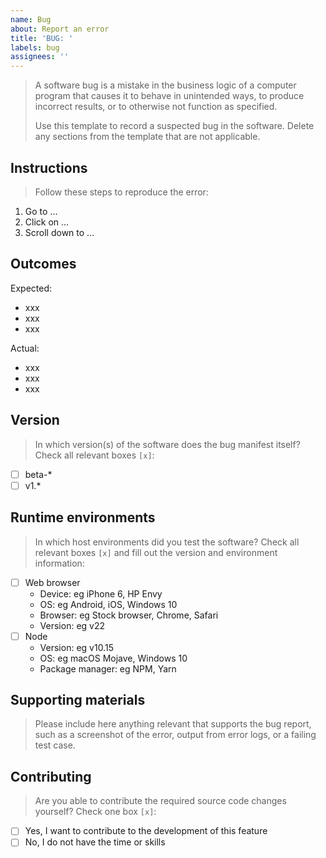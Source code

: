 ```yaml
---
name: Bug
about: Report an error
title: 'BUG: '
labels: bug
assignees: ''
---
```


> A software bug is a mistake in the business logic of a computer program that causes it to behave in unintended ways, to produce incorrect results, or to otherwise not function as specified.
>
> Use this template to record a suspected bug in the software. Delete any sections from the template that are not applicable.

## Instructions

> Follow these steps to reproduce the error:

1. Go to ...
2. Click on ...
3. Scroll down to ...

## Outcomes

Expected:

- xxx
- xxx
- xxx

Actual:

- xxx
- xxx
- xxx

## Version

> In which version(s) of the software does the bug manifest itself? Check all relevant boxes `[x]`:

- [ ] beta-*
- [ ] v1.*

## Runtime environments

> In which host environments did you test the software? Check all relevant boxes `[x]` and fill out the version and environment information:

- [ ] Web browser
  - Device: eg iPhone 6, HP Envy
  - OS: eg Android, iOS, Windows 10
  - Browser: eg Stock browser, Chrome, Safari
  - Version: eg v22
- [ ] Node
  - Version: eg v10.15
  - OS: eg macOS Mojave, Windows 10
  - Package manager: eg NPM, Yarn

## Supporting materials

> Please include here anything relevant that supports the bug report, such as a screenshot of the error, output from error logs, or a failing test case.

## Contributing

> Are you able to contribute the required source code changes yourself? Check one box `[x]`:

- [ ] Yes, I want to contribute to the development of this feature
- [ ] No, I do not have the time or skills
